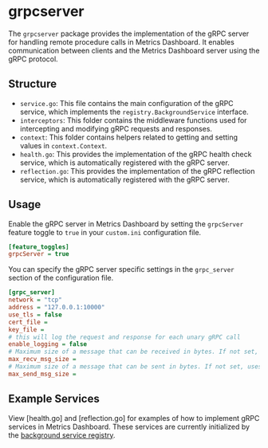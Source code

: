 # grpcserver

The `grpcserver` package provides the implementation of the gRPC server for handling remote procedure calls in Metrics Dashboard. It enables communication between clients and the Metrics Dashboard server using the gRPC protocol.

## Structure

- `service.go`: This file contains the main configuration of the gRPC service, which implements the `registry.BackgroundService` interface.
- `interceptors`: This folder contains the middleware functions used for intercepting and modifying gRPC requests and responses.
- `context`: This folder contains helpers related to getting and setting values in `context.Context`.
- `health.go`: This provides the implementation of the gRPC health check service, which is automatically registered with the gRPC server.
- `reflection.go`: This provides the implementation of the gRPC reflection service, which is automatically registered with the gRPC server.

## Usage

Enable the gRPC server in Metrics Dashboard by setting the `grpcServer` feature toggle to `true` in your `custom.ini` configuration file. 

``` ini
[feature_toggles]
grpcServer = true
```

You can specify the gRPC server specific settings in the `grpc_server` section of the configuration file.

``` ini
[grpc_server]
network = "tcp"
address = "127.0.0.1:10000"
use_tls = false
cert_file =
key_file =
# this will log the request and response for each unary gRPC call
enable_logging = false
# Maximum size of a message that can be received in bytes. If not set, uses the gRPC default (4MiB).
max_recv_msg_size =
# Maximum size of a message that can be sent in bytes. If not set, uses the gRPC default (unlimited).
max_send_msg_size =
```

## Example Services

View [health.go] and [reflection.go] for examples of how to implement gRPC services in Metrics Dashboard. These services are currently initialized by the [background service registry](../../registry/backgroundsvcs/background_services.go).